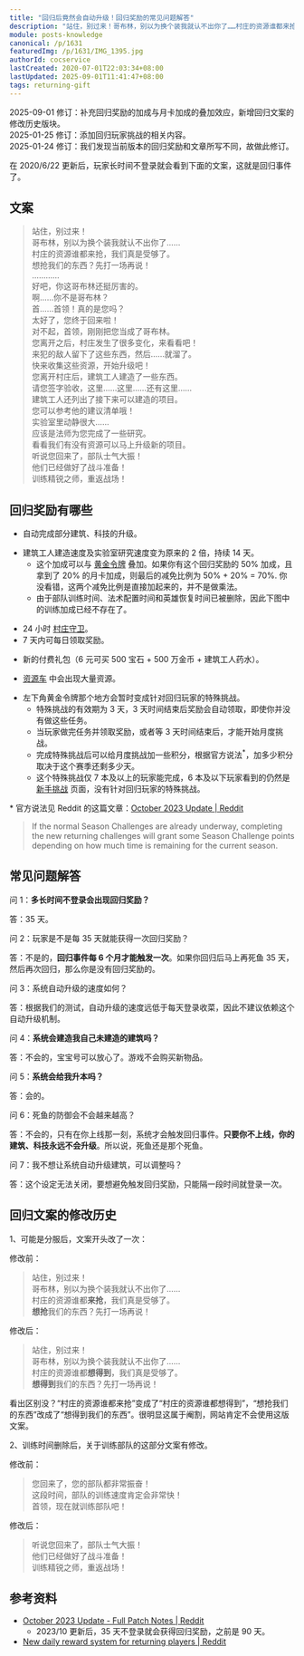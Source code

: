 ```yaml
---
title: "回归后竟然会自动升级！回归奖励的常见问题解答"
description: "站住，别过来！哥布林，别以为换个装我就认不出你了……村庄的资源谁都来抢，我们真是受够了。想抢我们的东西？先打一场再说！…………好吧，你这哥布林还挺厉害的。啊……你不是哥布林？首……首领！真的是您吗？太好了，您终于回来啦！"
module: posts-knowledge
canonical: /p/1631
featuredImg: /p/1631/IMG_1395.jpg
authorId: cocservice
lastCreated: 2020-07-01T22:03:34+08:00
lastUpdated: 2025-09-01T11:41:47+08:00
tags: returning-gift
---
```


<script setup>
import TextDiff from '@/customized/posts/TextDiff.vue';
import TextDiffItem from '@/customized/posts/TextDiffItem.vue';
</script>

<PostHistory>
2025-09-01 修订：补充回归奖励的加成与月卡加成的叠加效应，新增回归文案的修改历史版块。<br>
2025-01-25 修订：添加回归玩家挑战的相关内容。<br>
2025-01-24 修订：我们发现当前版本的回归奖励和文章所写不同，故做此修订。
</PostHistory>

在 2020/6/22 更新后，玩家长时间不登录就会看到下面的文案，这就是回归事件了。

## 文案

> 站住，别过来！<br>
哥布林，别以为换个装我就认不出你了……<br>
村庄的资源谁都来抢，我们真是受够了。<br>
想抢我们的东西？先打一场再说！<br>
…………<br>
好吧，你这哥布林还挺厉害的。<br>
啊……你不是哥布林？<br>
首……首领！真的是您吗？<br>
太好了，您终于回来啦！<br>
对不起，首领，刚刚把您当成了哥布林。<br>
您离开之后，村庄发生了很多变化，来看看吧！<br>
来犯的敌人留下了这些东西，然后……就溜了。<br>
快来收集这些资源，开始升级吧！<br>
您离开村庄后，建筑工人建造了一些东西。<br>
请您签字验收，这里……这里……还有这里……<br>
建筑工人还列出了接下来可以建造的项目。<br>
您可以参考他的建议清单哦！<br>
实验室里动静很大……<br>
应该是法师为您完成了一些研究。<br>
看看我们有没有资源可以马上升级新的项目。<br>
听说您回来了，部队士气大振！<br>
他们已经做好了战斗准备！<br>
训练精锐之师，重返战场！

## 回归奖励有哪些

- 自动完成部分建筑、科技的升级。

<Pic src="/p/1631/IMG_1409.jpg" width="2532" height="1170" alt="自动完成的建筑升级" maxWidth="600px" />
<Pic src="/p/1631/IMG_1410.jpg" width="2532" height="1170" alt="自动完成的科技升级" maxWidth="600px" />

- 建筑工人建造速度及实验室研究速度变为原来的 2 倍，持续 14 天。
    - 这个加成可以与 [黄金令牌](/p/1001) 叠加。如果你有这个回归奖励的 50% 加成，且拿到了 20% 的月卡加成，则最后的减免比例为 50% + 20% = 70%. 你没看错，这两个减免比例是直接加起来的，并不是做乘法。
    - 由于部队训练时间、法术配置时间和英雄恢复时间已被删除，因此下图中的训练加成已经不存在了。

<Pic src="/p/1631/IMG_1397.jpg" width="1181" height="1076" alt="游戏教程中心" maxWidth="600px" />

- 24 小时 [村庄守卫](/p/866)。
- 7 天内可每日领取奖励。

<Pic src="/p/1631/IMG_1395.jpg" width="2532" height="1170" alt="回归玩家的每日奖励" />

- 新的付费礼包（6 元可买 500 宝石 + 500 万金币 + 建筑工人药水）。

<Pic src="/p/1631/IMG_1396.png" width="495" height="725" alt="回归礼包：500 万金币 + 建筑工人药水 + 500 宝石" maxWidth="240px" />

- [资源车](/p/1641) 中会出现大量资源。

<Pic src="/p/1631/IMG_1408.png" width="495" height="474" alt="回归玩家的资源车" maxWidth="200px" />

- 左下角黄金令牌那个地方会暂时变成针对回归玩家的特殊挑战。
    - 特殊挑战的有效期为 3 天，3 天时间结束后奖励会自动领取，即使你并没有做这些任务。
    - 当玩家做完任务并领取奖励，或者等 3 天时间结束后，才能开始月度挑战。
    - 完成特殊挑战后可以给月度挑战加一些积分，根据官方说法<sup>\*</sup>，加多少积分取决于这个赛季还剩多少天。
    - 这个特殊挑战仅 7 本及以上的玩家能完成，6 本及以下玩家看到的仍然是 [新手挑战](/p/6699) 页面，没有针对回归玩家的特殊挑战。

\* 官方说法见 Reddit 的这篇文章：[October 2023 Update | Reddit](https://www.reddit.com/r/ClashOfClans/comments/173onnw/october_2023_update_full_patch_notes/)

> If the normal Season Challenges are already underway, completing the new returning challenges will grant some Season Challenge points depending on how much time is remaining for the current season.

<Pic src="/p/1631/IMG_1411.png" width="2532" height="1170" alt="针对回归玩家的挑战 (1)" />
<Pic src="/p/1631/IMG_1412.png" width="2532" height="1170" alt="针对回归玩家的挑战 (2)" />

## 常见问题解答

问 1：**多长时间不登录会出现回归奖励？**

答：35 天。

问 2：玩家是不是每 35 天就能获得一次回归奖励？

答：不是的，**回归事件每 6 个月才能触发一次**。如果你回归后马上再死鱼 35 天，然后再次回归，那么你是没有回归奖励的。

问 3：系统自动升级的速度如何？

答：根据我们的测试，自动升级的速度远低于每天登录收菜，因此不建议依赖这个自动升级机制。

问 4：**系统会建造我自己未建造的建筑吗？**

答：不会的，宝宝号可以放心了。游戏不会购买新物品。

问 5：**系统会给我升本吗？**

答：会的。

问 6：死鱼的防御会不会越来越高？

答：不会的，只有在你上线那一刻，系统才会触发回归事件。**只要你不上线，你的建筑、科技永远不会升级**。所以说，死鱼还是那个死鱼。

问 7：我不想让系统自动升级建筑，可以调整吗？

答：这个设定无法关闭，要想避免触发回归奖励，只能隔一段时间就登录一次。

## 回归文案的修改历史

1、可能是分服后，文案开头改了一次：

<TextDiff>
<TextDiffItem>

修改前：

> 站住，别过来！<br>
哥布林，别以为换个装我就认不出你了……<br>
村庄的资源谁都**来抢**，我们真是受够了。<br>
**想抢**我们的东西？先打一场再说！

</TextDiffItem>
<TextDiffItem>

修改后：

> 站住，别过来！<br>
> 哥布林，别以为换个装我就认不出你了……<br>
> 村庄的资源谁都**想得到**，我们真是受够了。<br>
> **想得到**我们的东西？先打一场再说！

</TextDiffItem>
</TextDiff>

看出区别没？“村庄的资源谁都来抢”变成了“村庄的资源谁都想得到”，“想抢我们的东西”改成了“想得到我们的东西”。很明显这属于阉割，网站肯定不会使用这版文案。

2、训练时间删除后，关于训练部队的这部分文案有修改。

<TextDiff>
<TextDiffItem>

修改前：

> 您回来了，您的部队都非常振奋！<br>
这段时间，部队的训练速度肯定会非常快！<br>
首领，现在就训练部队吧！

</TextDiffItem>
<TextDiffItem>

修改后：

> 听说您回来了，部队士气大振！<br>
他们已经做好了战斗准备！<br>
训练精锐之师，重返战场！

</TextDiffItem>
</TextDiff>

## 参考资料

- [October 2023 Update - Full Patch Notes | Reddit](https://www.reddit.com/r/ClashOfClans/comments/173onnw/october_2023_update_full_patch_notes/)
    - 2023/10 更新后，35 天不登录就会获得回归奖励，之前是 90 天。
- [New daily reward system for returning players | Reddit](https://www.reddit.com/r/ClashOfClans/comments/173t676/new_daily_reward_system_for_returning_players/)
